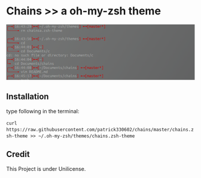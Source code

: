 # Chains >> a oh-my-zsh theme
![Screenshot](screenshot.png)

## Installation

type following in the terminal:

`curl https://raw.githubusercontent.com/patrick330602/chains/master/chains.zsh-theme >> ~/.oh-my-zsh/themes/chains.zsh-theme`

## Credit

This Project is under Unilicense.

